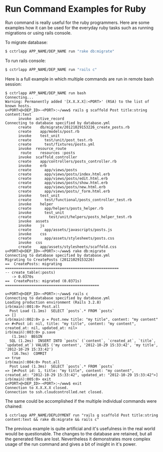 # Run Command Examples for Ruby

Run command is really useful for the ruby programmers. Here are some examples how it can be used for the everyday ruby tasks such as running migrations or using rails console.

To migrate database:

~~~bash
$ cctrlapp APP_NAME/DEP_NAME run "rake db:migrate"
~~~

To run rails console:
~~~bash
$ cctrlapp APP_NAME/DEP_NAME run "rails c"
~~~

Here is a full example in which multiple commands are run in remote bash session:

~~~
$ cctrlapp APP_NAME/DEP_NAME run bash
Connecting...
Warning: Permanently added '[X.X.X.X]:<PORT>' (RSA) to the list of known hosts.
u<PORT>@<DEP_ID>-<PORT>:~/www$ rails g scaffold Post title:string content:text
      invoke  active_record
Connecting to database specified by database.yml
      create    db/migrate/20121029153226_create_posts.rb
      create    app/models/post.rb
      invoke    test_unit
      create      test/unit/post_test.rb
      create      test/fixtures/posts.yml
      invoke  resource_route
       route    resources :posts
      invoke  scaffold_controller
      create    app/controllers/posts_controller.rb
      invoke    erb
      create      app/views/posts
      create      app/views/posts/index.html.erb
      create      app/views/posts/edit.html.erb
      create      app/views/posts/show.html.erb
      create      app/views/posts/new.html.erb
      create      app/views/posts/_form.html.erb
      invoke    test_unit
      create      test/functional/posts_controller_test.rb
      invoke    helper
      create      app/helpers/posts_helper.rb
      invoke      test_unit
      create        test/unit/helpers/posts_helper_test.rb
      invoke  assets
      invoke    js
      create      app/assets/javascripts/posts.js
      invoke    css
      create      app/assets/stylesheets/posts.css
      invoke  css
      create    app/assets/stylesheets/scaffold.css
u<PORT>@<DEP_ID>-<PORT>:~/www$ rake db:migrate
Connecting to database specified by database.yml
Migrating to CreatePosts (20121029153226)
==  CreatePosts: migrating ====================================================
-- create_table(:posts)
   -> 0.0370s
==  CreatePosts: migrated (0.0371s) ===========================================

u<PORT>@<DEP_ID>-<PORT>:~/www$ rails c
Connecting to database specified by database.yml
Loading production environment (Rails 3.2.8)
irb(main):001:0> Post.all
  Post Load (1.1ms)  SELECT `posts`.* FROM `posts`
=> []
irb(main):002:0> p = Post.new title: "my title", content: "my content"
=> #<Post id: nil, title: "my title", content: "my content", created_at: nil, updated_at: nil>
irb(main):003:0> p.save
   (1.1ms)  BEGIN
  SQL (1.2ms)  INSERT INTO `posts` (`content`, `created_at`, `title`, `updated_at`) VALUES ('my content', '2012-10-29 15:33:42', 'my title', '2012-10-29 15:33:42')
   (16.7ms)  COMMIT
=> true
irb(main):004:0> Post.all
  Post Load (1.3ms)  SELECT `posts`.* FROM `posts`
=> [#<Post id: 1, title: "my title", content: "my content", created_at: "2012-10-29 15:33:42", updated_at: "2012-10-29 15:33:42">]
irb(main):005:0> exit
u<PORT>@<DEP_ID>-<PORT>:~/www$ exit
Connection to X.X.X.X closed.
Connection to ssh.cloudcontrolled.net closed.
~~~

The same could be accomplished if the multiple individual commands were chained:

~~~
$ cctrlapp APP_NAME/DEPLOYMENT run "rails g scaffold Post title:string content:text && rake db:migrate && rails c"
~~~

The previous example is quite artificial and it's usefulness in the real world would be questionable. The changes to the database are retained, but all the generated files are lost. Nevertheless it demonstrates more complex usage of the run command and gives a bit of insight in it's power.
